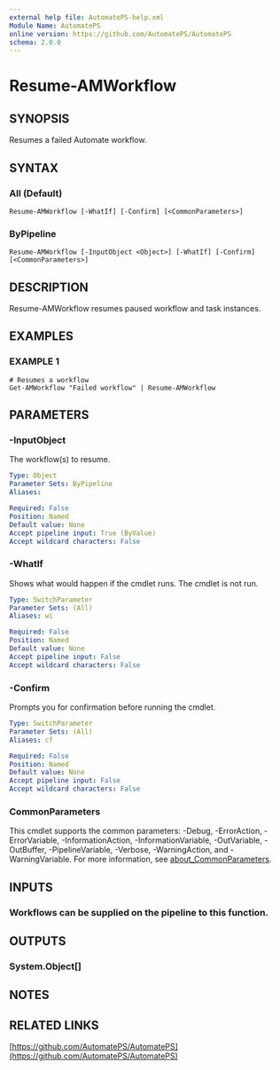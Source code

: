 ```yaml
---
external help file: AutomatePS-help.xml
Module Name: AutomatePS
online version: https://github.com/AutomatePS/AutomatePS
schema: 2.0.0
---
```


# Resume-AMWorkflow

## SYNOPSIS
Resumes a failed Automate workflow.

## SYNTAX

### All (Default)
```
Resume-AMWorkflow [-WhatIf] [-Confirm] [<CommonParameters>]
```

### ByPipeline
```
Resume-AMWorkflow [-InputObject <Object>] [-WhatIf] [-Confirm] [<CommonParameters>]
```

## DESCRIPTION
Resume-AMWorkflow resumes paused workflow and task instances.

## EXAMPLES

### EXAMPLE 1
```
# Resumes a workflow
Get-AMWorkflow "Failed workflow" | Resume-AMWorkflow
```

## PARAMETERS

### -InputObject
The workflow(s) to resume.

```yaml
Type: Object
Parameter Sets: ByPipeline
Aliases:

Required: False
Position: Named
Default value: None
Accept pipeline input: True (ByValue)
Accept wildcard characters: False
```

### -WhatIf
Shows what would happen if the cmdlet runs.
The cmdlet is not run.

```yaml
Type: SwitchParameter
Parameter Sets: (All)
Aliases: wi

Required: False
Position: Named
Default value: None
Accept pipeline input: False
Accept wildcard characters: False
```

### -Confirm
Prompts you for confirmation before running the cmdlet.

```yaml
Type: SwitchParameter
Parameter Sets: (All)
Aliases: cf

Required: False
Position: Named
Default value: None
Accept pipeline input: False
Accept wildcard characters: False
```

### CommonParameters
This cmdlet supports the common parameters: -Debug, -ErrorAction, -ErrorVariable, -InformationAction, -InformationVariable, -OutVariable, -OutBuffer, -PipelineVariable, -Verbose, -WarningAction, and -WarningVariable. For more information, see [about_CommonParameters](http://go.microsoft.com/fwlink/?LinkID=113216).

## INPUTS

### Workflows can be supplied on the pipeline to this function.
## OUTPUTS

### System.Object[]
## NOTES

## RELATED LINKS

[https://github.com/AutomatePS/AutomatePS](https://github.com/AutomatePS/AutomatePS)

